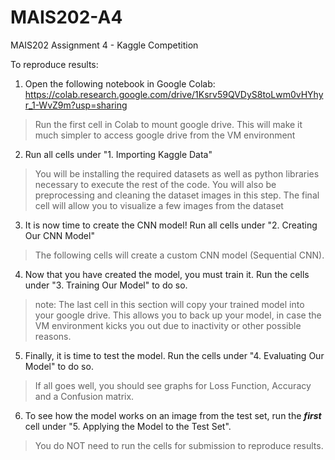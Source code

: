 # MAIS202-A4
MAIS202 Assignment 4 - Kaggle Competition

To reproduce results:

1. Open the following notebook in Google Colab: https://colab.research.google.com/drive/1Ksrv59QVDyS8toLwm0vHYhyr_1-WvZ9m?usp=sharing
> Run the first cell in Colab to mount google drive. This will make it much simpler to access google drive from the VM environment
2. Run all cells under "1. Importing Kaggle Data"
> You will be installing the required datasets as well as python libraries necessary to execute the rest of the code. You will also be preprocessing and cleaning the dataset images in this step. 
> The final cell will allow you to visualize a few images from the dataset
3. It is now time to create the CNN model! Run all cells under "2. Creating Our CNN Model"
> The following cells will create a custom CNN model (Sequential CNN). 
4. Now that you have created the model, you must train it. Run the cells under "3. Training Our Model" to do so. 
> note: The last cell in this section will copy your trained model into your google drive. This allows you to back up your model, in case the VM environment kicks you out due to inactivity or other possible reasons. 
5. Finally, it is time to test the model. Run the cells under "4. Evaluating Our Model" to do so.
> If all goes well, you should see graphs for Loss Function, Accuracy and a Confusion matrix. 
6. To see how the model works on an image from the test set, run the **_first_** cell under "5. Applying the Model to the Test Set". 
> You do NOT need to run the cells for submission to reproduce results. 
